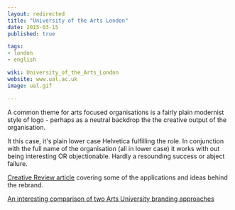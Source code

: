 ```yaml
---
layout: redirected
title: "University of the Arts London"
date: 2015-03-15
published: true

tags:
- london
- english

wiki: University_of_the_Arts_London
website: www.ual.ac.uk
image: ual.gif

---
```


A common theme for arts focused organisations is a fairly plain modernist style of logo - perhaps as a neutral backdrop the the creative output of the organisation.

It this case, it's plain lower case Helvetica fulfilling the role. In conjunction with the full name of the organisation (all in lower case) it works with out being interesting OR objectionable. Hardly a resounding success or abject failure.

[Creative Review article](http://www.creativereview.co.uk/cr-blog/2012/june/ual-identity-pentagram) covering some of the applications and ideas behind the rebrand.

[An interesting comparison of two Arts University branding approaches](http://www.communicatemagazine.co.uk/archive/164-march-2013/4591-brandrebrand-a-head-to-head-of-two-arts-universities)
